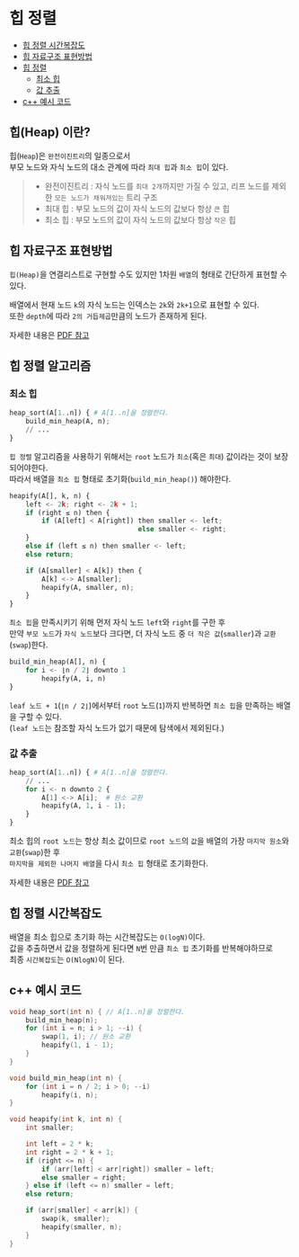 # 힙 정렬

* [힙 정렬 시간복잡도](#힙-정렬-시간복잡도)
* [힙 자료구조 표현방법](#힙-자료구조-표현방법)
* [힙 정렬](#힙-정렬-알고리즘)
  * [최소 힙](#최소-힙)
  * [값 추출](#값-추출)
* [c++ 예시 코드](#c-예시-코드)

## 힙(Heap) 이란?

힙(`Heap`)은 `완전이진트리`의 일종으로서  
부모 노드와 자식 노드의 대소 관계에 따라 `최대 힙`과 `최소 힙`이 있다. 

> * 완전이진트리 : 자식 노드를 `최대 2개`까지만 가질 수 있고, 리프 노드를 제외한 `모든 노드가 채워져있는` 트리 구조
> * 최대 힙 : 부모 노드의 값이 자식 노드의 값보다 항상 `큰` 힙 
> * 최소 힙 : 부모 노드의 값이 자식 노드의 값보다 항상 `작은` 힙

## 힙 자료구조 표현방법

`힙(Heap)`을 연결리스트로 구현할 수도 있지만
1차원 `배열`의 형태로 간단하게 표현할 수 있다.

배열에서 현재 노드 `k`의 자식 노드는 인덱스는 `2k`와 `2k+1`으로 표현할 수 있다.  
또한 `depth`에 따라 `2의 거듭제곱`만큼의 노드가 존재하게 된다.

자세한 내용은 [PDF 참고](/baekjoon/24173/힙_정렬.pdf)

## 힙 정렬 알고리즘

### 최소 힙

```python
heap_sort(A[1..n]) { # A[1..n]을 정렬한다.
    build_min_heap(A, n);
    // ...
}
```
`힙 정렬` 알고리즘을 사용하기 위해서는
`root` 노드가 `최소`(혹은 `최대`) 값이라는 것이 보장되어야한다.    
따라서 배열을 `최소 힙` 형태로 초기화(`build_min_heap()`) 해야한다.

```python
heapify(A[], k, n) {
    left <- 2k; right <- 2k + 1;
    if (right ≤ n) then {
        if (A[left] < A[right]) then smaller <- left;
                                else smaller <- right;
    }
    else if (left ≤ n) then smaller <- left;
    else return;

    if (A[smaller] < A[k]) then {
        A[k] <-> A[smaller];
        heapify(A, smaller, n);
    }
}
```
`최소 힙`을 만족시키기 위해
먼저 자식 노드 `left`와 `right`를 구한 후  
만약 `부모 노드`가 `자식 노드`보다 크다면,
더 자식 노드 중 `더 작은 값`(`smaller`)과 `교환`(`swap`)한다.

```python
build_min_heap(A[], n) {
    for i <- ⌊n / 2⌋ downto 1
        heapify(A, i, n)
}
```
`leaf 노드 + 1`(`⌊n / 2⌋`)에서부터 `root` 노드(`1`)까지 반복하면
`최소 힙`을 만족하는 배열을 구할 수 있다.  
(`leaf 노드`는 참조할 자식 노드가 없기 때문에 탐색에서 제외된다.)

### 값 추출

```python
heap_sort(A[1..n]) { # A[1..n]을 정렬한다.
    // ...
    for i <- n downto 2 {
        A[1] <-> A[i];  # 원소 교환
        heapify(A, 1, i - 1);
    }
}
```
최소 힙의 `root 노드`는 항상 최소 값이므로
`root 노드`의 `값`을 배열의 가장 `마지막 원소`와 `교환`(`swap`)한 후  
`마지막을 제외한 나머지 배열`을 다시 `최소 힙` 형태로 초기화한다.

자세한 내용은 [PDF 참고](/baekjoon/24173/힙_정렬.pdf)

## 힙 정렬 시간복잡도

배열을 최소 힙으로 초기화 하는 시간복잡도는 `O(logN)`이다.  
값을 추출하면서 값을 정렬하게 된다면 `N`번 만큼 `최소 힙` 초기화를 반복해야하므로  
최종 `시간복잡도`는 `O(NlogN)`이 된다.

## c++ 예시 코드

```c++
void heap_sort(int n) { // A[1..n]을 정렬한다.
    build_min_heap(n);
    for (int i = n; i > 1; --i) {
        swap(1, i); // 원소 교환
        heapify(1, i - 1);
    }
}
```

```c++
void build_min_heap(int n) {
    for (int i = n / 2; i > 0; --i)
        heapify(i, n);
}
```

```c++
void heapify(int k, int n) {
    int smaller;

    int left = 2 * k;
    int right = 2 * k + 1;
    if (right <= n) {
        if (arr[left] < arr[right]) smaller = left;
        else smaller = right;
    } else if (left <= n) smaller = left;
    else return;

    if (arr[smaller] < arr[k]) {
        swap(k, smaller);
        heapify(smaller, n);
    }
}
```
